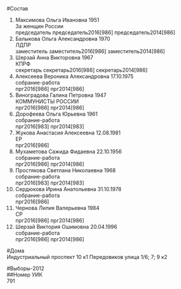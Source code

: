 #Состав  
1. Максимова Ольга Ивановна 1951  
    За женщин России  
    председатель председатель2016[986] председатель2014[986]  
2. Балыкова Ольга Александровна 1970  
    ЛДПР  
    заместитель заместитель2016[986] заместитель2014[986]  
3. Шерзай Анна Викторовна 1967  
    КПРФ  
    секретарь секретарь2016[986] секретарь2014[986]  
4. Алексеева Вероника Александровна 17.10.1975  
    собрание-работа  
    прг2016[986] прг2014[986]  
5. Виноградова Галина Петровна 1947  
    КОММУНИСТЫ РОССИИ  
    прг2016[986] прг2014[986]  
6. Дорофеева Ольга Юрьевна 1961  
    собрание-работа  
    прг2016[983] прг2014[983]  
7. Жукова Анастасия Алексеевна 12.08.1981  
    ЕР  
    прг2016[986]  
8. Мухаметова Сажида Фидаевна 22.10.1956  
    собрание-работа  
    прг2016[986] прг2014[986]  
9. Простякова Светлана Николаевна 1968  
    собрание-работа  
    прг2016[983] прг2014[983]  
10. Сердюкова Ирина Анатольевна 31.10.1978  
    собрание-работа  
    прг2016[986]  
11. Чернова Лилия Валерьевна 1984  
    СР  
    прг2016[986] прг2014[986]  
12. Шерзай Виктория Ошимовна 20.04.1996  
    собрание-работа  
    прг2016[986] прг2014[986]  
  
#Дома  
Индустриальный проспект 10 к1 Передовиков улица 1/6; 7; 9 к2  
  
#Выборы-2012  
##Номер УИК  
791  
